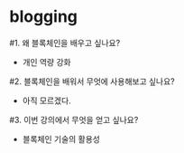 # blogging

#1. 왜 블록체인을 배우고 싶나요?
- 개인 역량 강화

#2. 블록체인을 배워서 무엇에 사용해보고 싶나요?
- 아직 모르겠다. 

#3. 이번 강의에서 무엇을 얻고 싶나요?
- 블록체인 기술의 활용성
